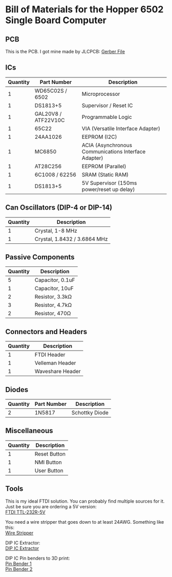 # Bill of Materials for the Hopper 6502 Single Board Computer

## PCB

This is the PCB. I got mine made by JLCPCB:
[Gerber File](https://github.com/sillycowvalley/Hopper/blob/main/Source/Projects/6502SBC/EasyEDA/6502%20Machine/rev12/Gerber_6502-v2_PCB_6502-v4_2024-05-15.zip)


## ICs

| Quantity | Part Number         | Description                                |
|----------|---------------------|--------------------------------------------|
| 1        | WD65C02S / 6502     | Microprocessor                             |
| 1        | DS1813+5            | Supervisor / Reset IC                      |
| 1        | GAL20V8 / ATF22V10C | Programmable Logic                         |
| 1        | 65C22               | VIA (Versatile Interface Adapter)          |
| 1        | 24AA1026            | EEPROM (I2C)                               |
| 1        | MC6850              | ACIA (Asynchronous Communications Interface Adapter) |
| 1        | AT28C256            | EEPROM (Parallel)                          |
| 1        | 6C1008 / 62256      | SRAM (Static RAM)                          |
| 1        | DS1813+5            | 5V Supervisor (150ms power/reset up delay) |

## Can Oscillators (DIP-4 or DIP-14)

| Quantity | Description                    |
|----------|--------------------------------|
| 1        | Crystal, 1-8 MHz               |
| 1        | Crystal, 1.8432 / 3.6864 MHz   |

## Passive Components

| Quantity | Description          |
|----------|----------------------|
| 5        | Capacitor, 0.1uF     |
| 1        | Capacitor, 10uF      |
| 2        | Resistor, 3.3kΩ      |
| 3        | Resistor, 4.7kΩ      |
| 2        | Resistor, 470Ω       |


## Connectors and Headers

| Quantity | Description       |
|----------|-------------------|
| 1        | FTDI Header       |
| 1        | Velleman Header   |
| 1        | Waveshare Header  |

## Diodes

| Quantity | Part Number | Description       |
|----------|-------------|-------------------|
| 2        | 1N5817      | Schottky Diode    |


## Miscellaneous

| Quantity | Description    |
|----------|----------------|
| 1        | Reset Button   |
| 1        | NMI Button     |
| 1        | User Button    |


## Tools

This is my ideal FTDI solution. You can probably find multiple sources for it. Just be sure you are ordering a 5V version:  
[FTDI TTL-232R-5V](https://ftdichip.com/products/ttl-232r-5v/)

You need a wire stripper that goes down to at least 24AWG. Something like this:  
[Wire Stripper](https://www.jameco.com/z/HT-1043-R-Hanlong-Tools-Tool-Hand-7-in-1-HT-1043-22-30AWG_127871.html)

DIP IC Extractor:  
[DIP IC Extractor](https://www.jameco.com/z/08-609-HT103A--Jameco-BenchPro-DIP-IC-Extractor-Tool_16838.html)

DIP IC Pin benders to 3D print:  
[Pin Bender 1](https://www.thingiverse.com/thing:3124978)  
[Pin Bender 2](https://www.thingiverse.com/thing:3121797)


